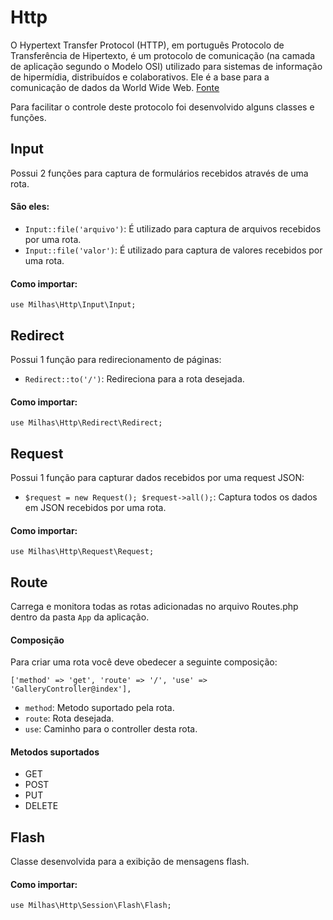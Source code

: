 # Http

O Hypertext Transfer Protocol (HTTP), em português Protocolo de Transferência de Hipertexto, é um protocolo de comunicação (na camada de aplicação segundo o Modelo OSI) utilizado para sistemas de informação de hipermídia, distribuídos e colaborativos. Ele é a base para a comunicação de dados da World Wide Web.
[Fonte](https://pt.wikipedia.org/wiki/Hypertext_Transfer_Protocol)

Para facilitar o controle deste protocolo foi desenvolvido alguns classes e funções.

## Input

Possui 2 funções para captura de formulários recebidos através de uma rota.

#### São eles:

- `Input::file('arquivo')`: É utilizado para captura de arquivos recebidos por uma rota.
- `Input::file('valor')`: É utilizado para captura de valores recebidos por uma rota.

#### Como importar:
```
use Milhas\Http\Input\Input;
```

## Redirect

Possui 1 função para redirecionamento de páginas:

- `Redirect::to('/')`: Redireciona para a rota desejada.

#### Como importar:

```
use Milhas\Http\Redirect\Redirect;
```

## Request

Possui 1 função para capturar dados recebidos por uma request JSON:

- `$request = new Request(); $request->all();`: Captura todos os dados em JSON recebidos por uma rota.
 
#### Como importar:

```
use Milhas\Http\Request\Request;
```

## Route

Carrega e monitora todas as rotas adicionadas no arquivo Routes.php dentro da pasta `App` da aplicação.

#### Composição

Para criar uma rota você deve obedecer a seguinte composição:

```
['method' => 'get', 'route' => '/', 'use' => 'GalleryController@index'],
```
- `method`: Metodo suportado pela rota.
- `route`: Rota desejada.
- `use`: Caminho para o controller desta rota.

#### Metodos suportados

- GET
- POST
- PUT
- DELETE

## Flash

Classe desenvolvida para a exibição de mensagens flash.


#### Como importar:

```
use Milhas\Http\Session\Flash\Flash;
```



